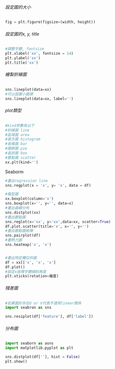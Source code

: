 ###### 設定圖的大小
```Python
fig = plt.figure(figsize=(width, height))
```

###### 設定圖的x, y, title
```Python
#調整字體, fontsize
plt.xlabel('xx', fontsize = 14)
plt.ylabel('xx')
plt.title('xx')
```
###### 繪製折線圖
```Python
sns.lineplot(data=xx)
#可以設置小圖標
sns.lineplot(data=xx, label='')
```
###### plot類型
```Python
#kind參數有以下
#折線圖 line
#區域圖 area
#直方圖 histogram
#長條圖 bar
#圓餅圖 pie
#盒狀圖 box
#散點圖 scatter
xx.plt(kind='')
```

Seaborm
```Python
#畫出regression line
sns.regplot(x = 'x', y= 'x', data = df)

#箱型圖
xx.boxplot(column='x')
sns.boxplot(x='', y='', data=x)
#畫出曲線分布
sns.distplot(xx)
#畫出散點圖
sns.reglot(x='xx', y='xx',data=xx, scatter=True)
df.plot.scatter(title='x', x='', y='')
#畫出散點圖矩陣
sns.pairplot(df)
#畫熱力圖
sns.heatmap('x', 'x')


#畫出特定欄位的圖
df = xx[['x', 'x', 'x']
df.plot()
#設定x座標字體傾斜角度
plt.xticks(rotation=幾度)
```

###### 殘差圖
```Python
#如果圖形存在U or V代表不適用linear關係
import seabron as sns

sns.resiplot(df['feature'], df['label'])
```

###### 分布圖
```Python
import seaborn as asns
import matplotlib.pyplot as plt 

sns.distplot(df[''], hist = False)
plt.show()
```

